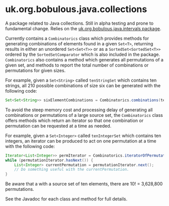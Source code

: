 # uk.org.bobulous.java.collections
A package related to Java collections. Still in alpha testing and prone to fundamental change. Relies on the [uk.org.bobulous.java.intervals package](https://github.com/Bobulous/uk.org.bobulous.java.intervals).

Currently contains a `Combinatorics` class which provides methods for generating combinations of elements found in a given `Set<T>`, returning results in either an unordered `Set<Set<T>>` or as a `SortedSet<SortedSet<T>>` ordered by the `SortedSetComparator` which is also included in the package. `Combinatorics` also contains a method which generates all permutations of a given set, and methods to report the total number of combinations or permutations for given sizes.

For example, given a `Set<String>` called `tenStringSet` which contains ten strings, all 210 possible combinations of size six can be generated with the following code:

```java
Set<Set<String>> sixElementCombinations = Combinatorics.combinations(tenStringSet, 6);
```

To avoid the steep memory cost and processing delay of generating all combinations or permutations of a large source set, the `Combinatorics` class offers methods which return an iterator so that one combination or permutation can be requested at a time as needed.

For example, given a `Set<Integer>` called `tenIntegerSet` which contains ten integers, an iterator can be produced to act on one permutation at a time with the following code:

```java
Iterator<List<Integer>> permIterator = Combinatorics.iteratorOfPermutations(tenIntegerSet);
while (permutationIterator.hasNext()) {
    List<Integer> currentPermutation = permutationIterator.next();
    // Do something useful with the currentPermutation.
}
```

Be aware that a with a source set of ten elements, there are 10! = 3,628,800 permutations.

See the Javadoc for each class and method for full details.
